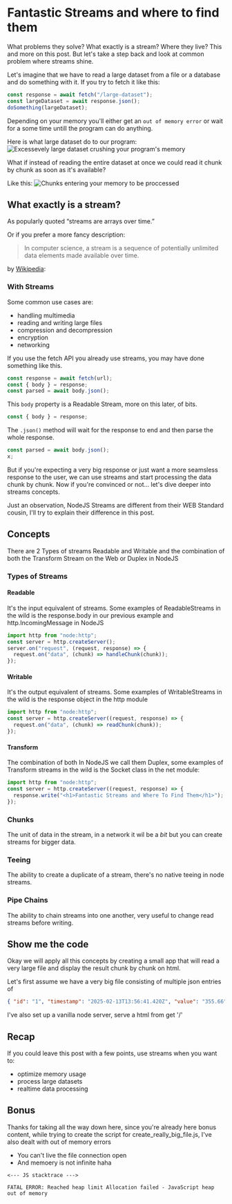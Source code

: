 # Fantastic Streams and where to find them

What problems they solve? What exactly is a stream? Where they live? This and more on this post.
But let's take a step back and look at common problem where streams shine.

Let's imagine that we have to read a large dataset from a file or a database and do something with it.
If you try to fetch it like this:

```js
const response = await fetch("/large-dataset");
const largeDataset = await response.json();
doSomething(largeDataset);
```

Depending on your memory you'll either get an `out of memory error` or wait for a some time untill the program can do anything.

Here is what large dataset do to our program:
![Excessevely large dataset crushing your program's memory](https://media2.dev.to/dynamic/image/width=800%2Cheight=%2Cfit=scale-down%2Cgravity=auto%2Cformat=auto/https%3A%2F%2Fdev-to-uploads.s3.amazonaws.com%2Fuploads%2Farticles%2Feje4t7pp779dkzpipp7j.png)

What if instead of reading the entire dataset at once we could read it chunk by chunk as soon as it's available?

Like this:
![Chunks entering your memory to be proccessed](https://media2.dev.to/dynamic/image/width=800%2Cheight=%2Cfit=scale-down%2Cgravity=auto%2Cformat=auto/https%3A%2F%2Fdev-to-uploads.s3.amazonaws.com%2Fuploads%2Farticles%2Frke19afp3gjgvpdi73ab.png)

## What exactly is a stream?

As popularly quoted “streams are arrays over time.”

Or if you prefer a more fancy description:

> In computer science, a stream is a sequence of potentially unlimited data elements made available over time.

by [Wikipedia](<https://en.wikipedia.org/wiki/Stream_(computing)>):

### With Streams

Some common use cases are:

- handling multimedia
- reading and writing large files
- compression and decompression
- encryption
- networking

If you use the fetch API you already use streams, you may have done something like this.

```js
const response = await fetch(url);
const { body } = response;
const parsed = await body.json();
```

This `body` property is a Readable Stream, more on this later, of bits.

```js
const { body } = response;
```

The `.json()` method will wait for the response to end and then parse the whole response.

```js
const parsed = await body.json();
x;
```

But if you're expecting a very big response or just want a more seamsless response to the user, we can use streams and start processing the data chunk by chunk.
Now if you're convinced or not... let's dive deeper into streams concepts.

Just an observation, NodeJS Streams are different from their WEB Standard cousin, I'll try to explain their difference in this post.

## Concepts

There are 2 Types of streams Readable and Writable and the combination of both the Transform Stream on the Web or Duplex in NodeJS

### Types of Streams

#### Readable

It's the input equivalent of streams. Some examples of ReadableStreams in the wild is the response.body in our previous example and http.IncomingMessage in NodeJS

```js
import http from "node:http";
const server = http.createServer();
server.on("request", (request, response) => {
  request.on("data", (chunk) => handleChunk(chunk));
});
```

#### Writable

It's the output equivalent of streams. Some examples of WritableStreams in the wild is the response object in the http module

```js
import http from "node:http";
const server = http.createServer((request, response) => {
  request.on("data", (chunk) => readChunk(chunk));
});
```

#### Transform

The combination of both
In NodeJS we call them Duplex, some examples of Transform streams in the wild is the Socket class in the net module:

```js
import http from "node:http";
const server = http.createServer((request, response) => {
  response.write("<h1>Fantastic Streams and Where To Find Them</h1>");
});
```

### Chunks

The unit of data in the stream, in a network it wil be a *bit* but you can create streams for bigger data.

### Teeing

The ability to create a duplicate of a stream, there's no native teeing in node streams.

### Pipe Chains

The ability to chain streams into one another, very useful to change read streams before writing.

## Show me the code

Okay we will apply all this concepts by creating a small app that will read a very large file and display the result chunk by chunk on html.

Let's first assume we have a very big file consisting of multiple json entries of

```json
{ "id": "1", "timestamp": "2025-02-13T13:56:41.420Z", "value": "355.66" }
```

I've also set up a vanilla node server, serve a html from get '/'

## Recap

If you could leave this post with a few points, use streams when you want to:

- optimize memory usage
- process large datasets
- realtime data processing

## Bonus

Thanks for taking all the way down here, since you're already here bonus content, while trying to create the script for create_really_big_file.js, I've also dealt with out of memory errors

- You can't live the file connection open
- And memoery is not infinite haha

```
<--- JS stacktrace --->

FATAL ERROR: Reached heap limit Allocation failed - JavaScript heap out of memory
```
